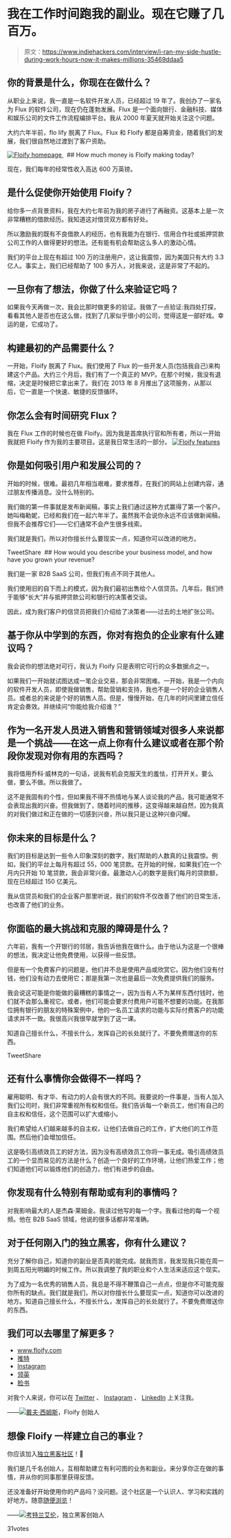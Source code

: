# 我在工作时间跑我的副业。现在它赚了几百万。

> 原文：<https://www.indiehackers.com/interview/i-ran-my-side-hustle-during-work-hours-now-it-makes-millions-35469ddaa5>

## 你的背景是什么，你现在在做什么？

从职业上来说，我一直是一名软件开发人员，已经超过 19 年了。我创办了一家名为 Flux 的软件公司，现在仍在蓬勃发展。Flux 是一个面向银行、金融科技、媒体和娱乐公司的文件工作流程编排平台。我从 2000 年夏天就开始关注这个问题。

大约六年半前，flo lify 脱离了 Flux。Flux 和 Floify 都是自筹资金，随着我们的发展，我们很自然地过渡到了客户资助。

[![Floify homepage](img/cd31e3916adba18c57e88eb5131fec45.png) ](https://floify.com/)   ## How much money is Floify making today?

现在，我们每年的经常性收入高达 600 万英镑。

## 是什么促使你开始使用 Floify？

给你多一点背景资料，我在大约七年前为我的房子进行了再融资。这基本上是一次非常糟糕的借款经历。我知道这对借贷双方都有好处。

所以激励我的既有不良借款人的经历，也有我能为在银行、信用合作社或抵押贷款公司工作的人做得更好的想法。还有能有机会帮助这么多人的激动心情。

我们的平台上现在有超过 100 万的注册用户，这让我震惊，因为美国只有大约 3.3 亿人。事实上，我们已经帮助了 100 多万人，对我来说，这是非常了不起的。

## 一旦你有了想法，你做了什么来验证它吗？

如果我今天再做一次，我会比那时做更多的验证。我做了一点验证:我四处打探，看看其他人是否也在这么做，找到了几家似乎很小的公司，觉得这是一部好戏。幸运的是，它成功了。

## 构建最初的产品需要什么？

一开始，Floify 脱离了 Flux。我们使用了 Flux 的一些开发人员(包括我自己)来构建这个产品。大约三个月后，我们有了一个真正的 MVP。在那个时候，我没有退缩，决定是时候把它拿出来了。我们在 2013 年 8 月推出了这项服务，从那以后，它一直是一个快速、敏捷的反馈循环。

## 你怎么会有时间研究 Flux？

我在 Flux 工作的时候也在做 Floify。因为我是首席执行官和所有者，所以一开始我就把 Floify 作为我的主要项目。这是我日常生活的一部分。 [![Floify features](img/415156becdd9e7f850e0f89920e83cc7.png)](https://floify.com/) 

## 你是如何吸引用户和发展公司的？

开始的时候，很难。最初几年相当艰难，要求推荐，在我们的网站上创建内容，通过朋友传播消息。没什么特别的。

我们做的第一件事就是发布新闻稿，事实上我们通过这种方式赢得了第一个客户。她叫梅勒妮，已经和我们在一起六年半了。虽然我不会说你永远不应该做新闻稿，但我不会推荐它们——它们通常不会产生很多线索。

我们就是我们，所以对你擅长什么要现实一点，知道你可以改进的地方。

TweetShare  ## How would you describe your business model, and how have you grown your revenue?

我们是一家 B2B SaaS 公司，但我们有点不同于其他人。

我们使用旧的自下而上的模式，因为我们最初出售给个人信贷员。几年后，我们终于能够“长大”并与抵押贷款公司和银行的决策者交谈。

因此，成为我们客户的信贷员把我们介绍给了决策者——过去的土地扩张公司。

## 基于你从中学到的东西，你对有抱负的企业家有什么建议吗？

我会说你的想法绝对可行，我认为 Floify 只是表明它可行的众多数据点之一。

如果我们一开始就试图达成一笔企业交易，那会非常困难。一开始，我是一个内向的软件开发人员，即使我做销售，帮助营销和支持，我也不是一个好的企业销售人员。或者总的来说是个好的销售人员。但是，慢慢开始，在几年的时间里建立信任肯定会奏效。并继续问“你能给我介绍谁？”

## 作为一名开发人员进入销售和营销领域对很多人来说都是一个挑战——在这一点上你有什么建议或者在那个阶段你发现对你有用的东西吗？

我将借用乔科·威林克的一句话，说我有机会克服天生的羞怯，打开开关。要么做，要么不做。所以我做了。

这不是我固有的个性，但如果我不得不热情地与某人谈论我的产品，我可能通常不会表现出我的兴奋。但我做到了，随着时间的推移，这变得越来越自然，因为我真的对我们做过和正在做的一切感到兴奋，所以我只是让这种兴奋闪耀。

## 你未来的目标是什么？

我们的目标是达到一些令人印象深刻的数字，我们帮助的人数真的让我震惊。例如，我们的平台上每月有超过 55，000 笔贷款。在开始的时候，如果我们在一个月内只开始 10 笔贷款，我会非常兴奋。最激动人心的数字是我们每月的贷款额，现在已经超过 150 亿美元。

我从信贷员和我们的企业客户那里听说，我们的软件不仅改善了他们的日常生活，也改善了他们的业务。

## 你面临的最大挑战和克服的障碍是什么？

六年前，我有一个开银行的邻居，我告诉他我在做什么。由于他认为这是一个很棒的想法，我决定让他免费使用，以获得一些反馈。

但是有一个免费客户的问题是，他们并不总是使用产品或欣赏它。因为他们没有付钱，他们没有动力去使用它；那是我第一次也是最后一次免费提供我们的服务。

我会说这可能是你能做的最糟糕的事情之一，因为当有人不为某样东西付钱时，他们就不会那么重视它。或者，他们可能会要求付费用户可能不想要的功能。在我那位拥有银行的朋友的特殊案例中，他的一名员工请求的功能与实际付费客户的功能请求并不一致。我很高兴我很早就学到了这一课。

知道自己擅长什么，不擅长什么，发挥自己的长处就行了。不要免费赠送你的东西。

TweetShare

## 还有什么事情你会做得不一样吗？

雇用聪明、有才华、有动力的人会有很大的不同。我要说的一件事是，当有人加入我们公司时，我们非常重视所有权和信任。我们告诉每一个新员工，他们有自己的自主权和信任，这个范围可以扩大或缩小。

我们希望给人们越来越多的自主权，让他们去做自己的工作，扩大他们的工作范围。然后他们会增加信任。

这是吸引高绩效员工的好方法，因为没有高绩效员工你将一事无成。吸引高绩效员工的一个显而易见的方法是什么？创造一个良好的工作环境，让他们热爱工作；他们知道他们可以锻炼他们的创造力，他们有进步的自由。

## 你发现有什么特别有帮助或有利的事情吗？

对我影响最大的人是杰森·莱姆金。我读过他写的每一个字。我看过他的每一个视频。他在 B2B SaaS 领域，他说的很多话都非常准确。

## 对于任何刚入门的独立黑客，你有什么建议？

充分了解你自己，知道你的副业是否真的能完成。就我而言，我发现我只能在周一到周五阳光明媚的时候工作。所以我调整了我的职业和个人生活来适应这个现实。

为了成为一名优秀的销售人员，我总是不得不鞭策自己一点点，但是你不可能克服你所有的缺点。我们就是我们，所以对你擅长什么要现实一点，知道你可以改进的地方。知道自己擅长什么，不擅长什么，发挥自己的长处就行了。不要免费赠送你的东西。

## 我们可以去哪里了解更多？

*   www.floify.com
*   [推特](http://twitter.com/floify)
*   [Instagram](http://instagram.com/floify)
*   [领英](http://linkedin.com/company/floify)
*   [脸书](http://facebook.com/floify)

对我个人来说，你可以在 [Twitter](http://twitter.com/floifydave) 、 [Instagram](http://instagram.com/floifydave) 、 [LinkedIn](http://linkedin.com/in/floifydave) 上关注我。

——[<picture id="ember8040691" class="user-avatar ember-view user-link__avatar">![](img/82bd3bb4769a3aa1cd13889ee7c0fa91.png)</picture>戴夫·西姆斯](/floifydave?id=sEZNhQ1uGtSn1ip6bpQoIqtgw0z2)，Floify 创始人

## 想像 Floify 一样建立自己的事业？

你应该加入[独立黑客社区](/)！🤗

我们是几千名创始人，互相帮助建立有利可图的业务和副业。来分享你正在做的事情，并从你的同事那里获得反馈。

还没准备好开始使用你的产品吗？没问题。这个社区是一个认识人、学习和实践的好地方。随意[随便浏览](/)！

——[<picture id="ember8040696" class="user-avatar ember-view user-link__avatar">![](img/82bd3bb4769a3aa1cd13889ee7c0fa91.png)</picture>考特兰艾伦](/csallen?id=ibTLPyjwVebnZjMGKvz6ztarnuV2)，独立黑客创始人

31votes